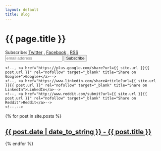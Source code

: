 ```yaml
---
layout: default
title: Blog
---
```

<h1>{{ page.title }}</h1>

<div class="subscribe-page">
    Subscribe:
    <a href="httfsaps://twitter.com/intent/follow?screen_name=vackosar" rel="nofollow" target="_blank" title="Follow on Twitter">Twitter</a>
    , <a href="https://www.facebook.com/vackosar" rel="nofollow" target="_blank" title="Follow on Facebook">Facebook</a>
    , <a href="https://vackosar.github.io/feed.xml" rel="nofollow" target="_blank" title="Follow on RSS">RSS</a>
  <form action="https://vaclavkosar.us3.list-manage.com/subscribe/post?u=289873d7958b1bdc1c6dc93b7&amp;id=4b8172df11" method="post" id="mc-embedded-subscribe-form" name="mc-embedded-subscribe-form" class="validate" target="_blank" novalidate>
    <!-- <label for="mce-EMAIL">Email</label> -->
    <input type="email" value="" name="EMAIL" class="email" id="mce-EMAIL" placeholder="email address" required>
    <!-- real people should not fill this in and expect good things - do not remove this or risk form bot signups-->
    <div style="position: absolute; left: -5000px;" aria-hidden="true"><input type="text" name="b_289873d7958b1bdc1c6dc93b7_4b8172df11" tabindex="-1" value=""></div>
    <input type="submit" value="Subscribe" name="subscribe" id="mc-embedded-subscribe" class="button">
  </form>

    <!--, <a href="https://plus.google.com/share?url={{ site.url }}{{ post.url }}" rel="nofollow" target="_blank" title="Share on Google+">Google+</a>-->
    <!--, <a href="https://www.linkedin.com/shareArticle?url={{ site.url }}{{ post.url }}" rel="nofollow" target="_blank" title="Share on LinkedIn">LinkedIn</a>-->
    <!--, <a href="http://www.reddit.com/submit?url={{ site.url }}{{ post.url }}" rel="nofollow" target="_blank" title="Share on Reddit">Reddit</a>-->
    <!--.-->
</div>

<div class="posts">
  {% for post in site.posts %}
    <a href="{{ post.url }}" title="{{ post.title }}"><h2>{{ post.date | date_to_string }} - {{ post.title }}</h2></a>
  {% endfor %}
</div>

